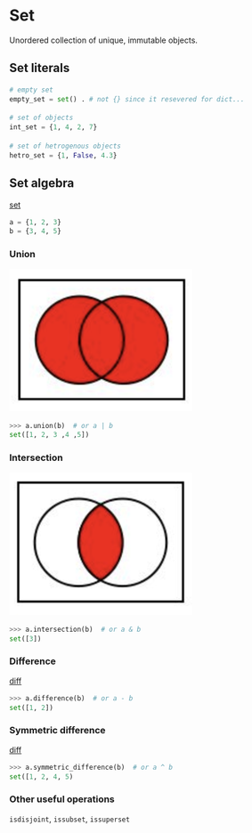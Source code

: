 # Set
Unordered collection of unique, immutable objects.
## Set literals
```python
# empty set
empty_set = set() . # not {} since it resevered for dict...

# set of objects
int_set = {1, 4, 2, 7}

# set of hetrogenous objects
hetro_set = {1, False, 4.3}
```
## Set algebra
[set](https://docs.python.org/3.7/library/stdtypes.html?highlight=set#set)
```python
a = {1, 2, 3}
b = {3, 4, 5}
```
### Union
![unioun](/images/p17-union.png)
```python
>>> a.union(b)  # or a | b
set([1, 2, 3 ,4 ,5])
```
### Intersection
![intersect](/images/p17-intersect.png)
```python
>>> a.intersection(b)  # or a & b
set([3])
```
### Difference
[diff](/images/p17-difference.png)
```python
>>> a.difference(b)  # or a - b
set([1, 2])
```
### Symmetric difference
[diff](/images/p17-symmetric-difference.png)
```python
>>> a.symmetric_difference(b)  # or a ^ b
set([1, 2, 4, 5)
```
### Other useful operations
```isdisjoint```, ```issubset```, ```issuperset```
<!--stackedit_data:
eyJoaXN0b3J5IjpbLTIxMDA4NzMxNjYsLTE5MzQyMDQ0ODNdfQ
==
-->